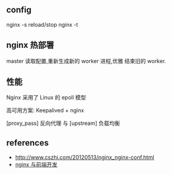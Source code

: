 
## config

nginx -s reload/stop
nginx -t



## nginx 热部署

master 读取配置,重新生成新的 worker 进程,优雅 结束旧的 worker.

## 性能

Nginx 采用了 Linux 的 epoll 模型


高可用方案: Keepalived + nginx

[proxy_pass] 反向代理 与  [upstream] 负载均衡




## references

- http://www.cszhi.com/20120513/nginx_nginx-conf.html
- [nginx 与前端开发](https://juejin.im/post/5bacbd395188255c8d0fd4b2?utm_medium=fe&utm_source=weixinqun)